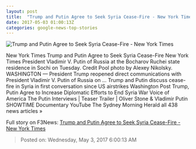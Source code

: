 ```yaml
---
layout: post
title:  "Trump and Putin Agree to Seek Syria Cease-Fire - New York Times"
date: 2017-05-03 01:00:13Z
categories: google-news-top-stories
---
```


![Trump and Putin Agree to Seek Syria Cease-Fire - New York Times](https://static01.nyt.com/images/2017/05/03/world/03prexy/03prexy-facebookJumbo.jpg)

New York Times Trump and Putin Agree to Seek Syria Cease-Fire New York Times President Vladimir V. Putin of Russia at the Bocharov Ruchei state residence in Sochi on Tuesday. Credit Pool photo by Alexey Nikolsky. WASHINGTON — President Trump reopened direct communications with President Vladimir V. Putin of Russia on ... Trump and Putin discuss cease-fire in Syria in first conversation since US airstrikes Washington Post Trump, Putin Agree to Increase Diplomatic Efforts to End Syria War Voice of America The Putin Interviews | Teaser Trailer | Oliver Stone & Vladimir Putin SHOWTIME Documentary YouTube The Sydney Morning Herald all 438 news articles »


Full story on F3News: [Trump and Putin Agree to Seek Syria Cease-Fire - New York Times](http://www.f3nws.com/n/NPrnSB)

> Posted on: Wednesday, May 3, 2017 6:00:13 AM
